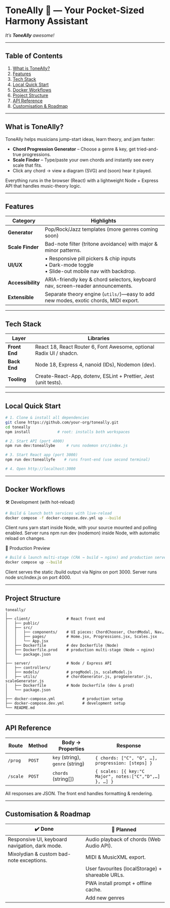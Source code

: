 # ToneAlly 🎸 — Your Pocket-Sized Harmony Assistant  
*It’s **ToneAlly** awesome!*

---

## Table of Contents
1. [What is ToneAlly?](#what-is-toneally)
2. [Features](#features)
3. [Tech Stack](#tech-stack)
4. [Local Quick Start](#local-quick-start)
5. [Docker Workflows](#docker-workflows)
6. [Project Structure](#project-structure)
7. [API Reference](#api-reference)
8. [Customisation & Roadmap](#customisation--roadmap)

---

## What is ToneAlly?
ToneAlly helps musicians jump-start ideas, learn theory, and jam faster:

* **Chord Progression Generator** – Choose a genre & key, get tried-and-true progressions.
* **Scale Finder** – Type/paste your own chords and instantly see every scale that fits.
* Click any chord → view a diagram (SVG) and (soon) hear it played.

Everything runs in the browser (React) with a lightweight Node + Express API that handles music-theory logic.

---

## Features
| Category | Highlights |
|----------|------------|
| **Generator** | Pop/Rock/Jazz templates (more genres coming soon) |
| **Scale Finder** | Bad-note filter (tritone avoidance) with major & minor patterns. |
| **UI/UX** | • Responsive pill pickers & chip inputs<br>• Dark-mode toggle<br>• Slide-out mobile nav with backdrop. |
| **Accessibility** | ARIA-friendly key & chord selectors, keyboard nav, screen-reader announcements. |
| **Extensible** | Separate theory engine (`utils/`)—easy to add new modes, exotic chords, MIDI export. |

---

## Tech Stack
| Layer | Libraries |
|-------|-----------|
| **Front End** | React 18, React Router 6, Font Awesome, optional Radix UI / shadcn. |
| **Back End** | Node 18, Express 4, nanoid (IDs), Nodemon (dev). |
| **Tooling**  | Create-React-App, dotenv, ESLint + Prettier, Jest (unit tests). |

---

## Local Quick Start

```bash
# 1. Clone & install all dependencies
git clone https://github.com/your-org/toneally.git
cd toneally
npm install            # root: installs both workspaces

# 2. Start API (port 4000)
npm run dev:toneallybe     # runs nodemon src/index.js

# 3. Start React app (port 3000)
npm run dev:toneallyfe    # runs front-end (use second terminal)

# 4. Open http://localhost:3000
```

---

## Docker Workflows
🛠 Development (with hot-reload)
```bash
# Build & launch both services with live-reload
docker compose -f docker-compose.dev.yml up --build
```
Client runs yarn start inside Node, with your source mounted and polling enabled.
Server runs npm run dev (nodemon) inside Node, with automatic reload on changes.


🚀 Production Preview
```bash
# Build & launch multi-stage (CRA → build → nginx) and production server
docker compose up --build
```
Client serves the static /build output via Nginx on port 3000.
Server runs node src/index.js on port 4000.

---

## Project Structure

```
toneally/
│
├── client/                # React front end
│   ├── public/
│   ├── src/
│   │   ├── components/    # UI pieces: ChordChooser, ChordModal, Nav…
│   │   ├── pages/         # Home.jsx, Progressions.jsx, Scales.jsx
│   │   └── App.jsx
│   ├── Dockerfile         # dev Dockerfile (Node)
│   ├── Dockerfile.prod    # production multi-stage (Node → nginx)
│   └── package.json
│
├── server/                # Node / Express API
│   ├── controllers/
│   ├── models/            # progModel.js, scaleModel.js
│   ├── utils/             # chordGenerator.js, progGenerator.js, scaleGenerator.js
│   ├── Dockerfile         # Node Dockerfile (dev & prod)
│   └── package.json
│
├── docker-compose.yml            # production setup
├── docker-compose.dev.yml        # development setup
└── README.md
```

---

## API Reference

| Route    | Method | Body → Properties                | Response                                                         |
| -------- | ------ | -------------------------------- | ---------------------------------------------------------------- |
| `/prog`  | `POST` | `key` (string), `genre` (string) | `{ chords: ["C", "G", …], progression: [steps] }`                |
| `/scale` | `POST` | `chords` (string\[])             | `{ scales: [{ key:"C Major", notes:["C","D",…] }, …] }` |

All responses are JSON. The front end handles formatting & rendering.

---

## Customisation & Roadmap

| ✔️ Done                                          | 🚧 Planned                                       |
| ------------------------------------------------ | ------------------------------------------------ |
| Responsive UI, keyboard navigation, dark mode.   | Audio playback of chords (Web Audio API).        |
| Mixolydian & custom bad-note exceptions.         | MIDI & MusicXML export.                          |
|                                                  | User favourites (localStorage) + shareable URLs. |
|                                                  | PWA install prompt + offline cache.              |
|                                                  | Add new genres                                   | 
